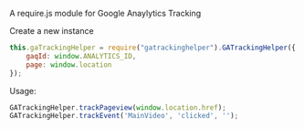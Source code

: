 A require.js module for Google Anaylytics Tracking

Create a new instance
```javascript
this.gaTrackingHelper = require("gatrackinghelper").GATrackingHelper({
	gaqId: window.ANALYTICS_ID,
	page: window.location
}); 
```


Usage:
```javascript
GATrackingHelper.trackPageview(window.location.href);
GATrackingHelper.trackEvent('MainVideo', 'clicked', ''); 
```
